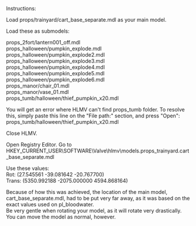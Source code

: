 Instructions:

Load props/trainyard/cart_base_separate.mdl as your main model.

Load these as submodels:

props_2fort/lantern001_off.mdl<br>
props_halloween/pumpkin_explode.mdl<br>
props_halloween/pumpkin_explode2.mdl<br>
props_halloween/pumpkin_explode3.mdl<br>
props_halloween/pumpkin_explode4.mdl<br>
props_halloween/pumpkin_explode5.mdl<br>
props_halloween/pumpkin_explode6.mdl<br>
props_manor/chair_01.mdl<br>
props_manor/vase_01.mdl<br>
props_tumb/halloween/thief_pumpkin_x20.mdl

You will get an error where HLMV can't find props_tumb folder. To resolve this, simply paste this line on the "File path:" section, and press "Open":<br>
props_tumb/halloween/thief_pumpkin_x20.mdl

Close HLMV.

Open Registry Editor.
Go to HKEY_CURRENT_USER\SOFTWARE\Valve\hlmv\models.props_trainyard.cart_base_separate.mdl

Use these values:<br>
Rot: (27.545561 -39.081642 -20.767700)<br>
Trans: (5350.992188 -2075.000000 4594.868164)

Because of how this was achieved, the location of the main model, cart_base_separate.mdl, had to be put very far away, as it was based on the exact values used on pl_bloodwater.<br>
Be very gentle when rotating your model, as it will rotate very drastically. You can move the model as normal, however.